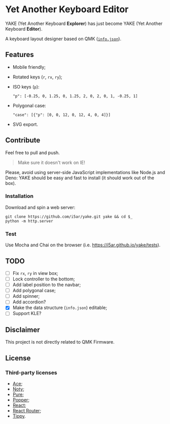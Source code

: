 # Yet Another Keyboard Editor

YAKE (Yet Another Keyboard **Explorer**) has just become YAKE (Yet Another Keyboard **Editor**).

A keyboard layout designer based on QMK ([`info.json`](https://beta.docs.qmk.fm/reference/reference_info_json)).

## Features

- Mobile friendly;
- Rotated keys (`r`, `rx`, `ry`);
- ISO keys (`p`):

      "p": [-0.25, 0, 1.25, 0, 1.25, 2, 0, 2, 0, 1, -0.25, 1]
- Polygonal case:

      "case": [{"p": [0, 0, 12, 0, 12, 4, 0, 4]}]
- SVG export.

## Contribute

Feel free to pull and push.

> Make sure it doesn't work on IE!

Please, avoid using server-side JavaScript implementations like Node.js and Deno:
YAKE should be easy and fast to install (it should work out of the box).

### Installation

Download and spin a web server:

    git clone https://github.com/i5ar/yake.git yake && cd $_
    python -m http.server

### Test

Use Mocha and Chai on the browser (i.e. <https://i5ar.github.io/yake/tests>).

## TODO

- [ ] Fix `rx`, `ry` in view box;
- [ ] Lock controller to the bottom;
- [ ] Add label position to the navbar;
- [ ] Add polygonal case;
- [ ] Add spinner;
- [ ] Add accordion?
- [x] Make the data structure (`info.json`) editable;
- [ ] Support KLE?

## Disclaimer

This project is not directly related to QMK Firmware.

## License

### Third-party licenses

- [Ace](https://github.com/ajaxorg/ace/blob/master/LICENSE);
- [Noty](https://github.com/needim/noty/blob/master/LICENSE.txt);
- [Pure](https://github.com/pure-css/pure/blob/master/LICENSE);
- [Popper](https://github.com/FezVrasta/popper.js/blob/master/LICENSE.md);
- [React](https://github.com/facebook/react/blob/master/LICENSE);
- [React Router](https://github.com/ReactTraining/react-router/blob/master/LICENSE);
- [Tippy](https://github.com/atomiks/tippyjs/blob/master/LICENSE).

